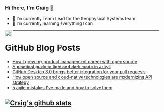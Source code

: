 ### Hi there, I'm Craig 👋

<!--
**CraigTeelFugro/CraigTeelFugro** is a ✨ _special_ ✨ repository because its `README.md` (this file) appears on your GitHub profile.

Here are some ideas to get you started:
-->

- 🔭 I’m currently Team Lead for the Geophysical Systems team
- 🌱 I’m currently learning everything I can

[<img align="left" alt="Craig Teel | LinkedIn" width="22px" src="https://cdn.jsdelivr.net/npm/simple-icons@v3/icons/linkedin.svg" />][linkedin]

---

# GitHub Blog Posts

<!-- BLOG-POST-LIST:START -->
- [How I grew my product management career with open source](https://opensource.com/article/22/4/product-management-open-source)
- [A practical guide to light and dark mode in Jekyll](https://opensource.com/article/22/4/light-dark-mode-jekyll)
- [GitHub Desktop 3.0 brings better integration for your pull requests](https://github.blog/2022-04-26-github-desktop-3-0-brings-better-integration-for-your-pull-requests/)
- [How open source and cloud-native technologies are modernizing API strategy](https://opensource.com/article/22/4/open-source-cloud-native-api-strategy)
- [5 agile mistakes I&#39;ve made and how to solve them](https://opensource.com/article/22/4/5-agile-mistakes)
<!-- BLOG-POST-LIST:END -->

## [![Craig's github stats](https://github-readme-stats.vercel.app/api?username=craigteelfugro)](https://github.com/anuraghazra/github-readme-stats)


[linkedin]: https://linkedin.com/in/craig-teel-b8786771
